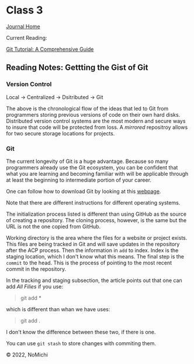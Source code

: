 # Class 3

[Journal Home](README.md)  

Current Reading:

[Git Tutorial: A Comprehensive Guide](https://blog.udemy.com/git-tutorial-a-comprehensive-guide/)

## Reading Notes: Gettting the Gist of Git

### Version Control

Local -> Centralized -> Dsitributed -> Git

The above is the chronological flow of the ideas that led to Git from programmers storing previous versions of code on their own hard disks. Distributed version control systems are the most modern and secure ways to insure that code will be protected from loss. A *mirrored* repositroy allows for two secure storage locations for projects.

### Git

The current longevity of Git is a huge advantage. Because so many programmers already use the Git ecosystem, you can be confident that what you are learning and becoming familiar with will be applicable through at least the beginning to intermediate portion of your career.

One can follow how to download Git by looking at this [webpage](https://blog.udemy.com/git-tutorial-a-comprehensive-guide/).

Note that there are different instructions for different operating systems.

The initialization process listed is different than using GitHub as the source of creating a repository. The cloning process, however, is the same but the URL is not the one copied from GitHub.

Working directory is the area where the files for a website or project exists. This files are being tracked in Git and will save updates in the repository after the ACP process. Then the information in `add` to index. Index is the staging location, which I don't know what this means. The final step is the `commit` to the head. This is the process of pointing to the most recent commit in the repository.

In the tracking and staging subsection, the article points out that one can add *All Filies* if you use:

> git add *

which is different than whan we have uses:
> git add .

I don't know the difference between these two, if there is one.

You can use `git stash` to store changes with commiting them.

&copy; 2022, NoMichi
